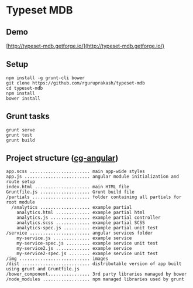 # Typeset MDB

Demo
----
[http://typeset-mdb.getforge.io/](http://typeset-mdb.getforge.io/)

Setup
-----
```
npm install -g grunt-cli bower
git clone https://github.com/rguruprakash/typeset-mdb
cd typeset-mdb
npm install
bower install
```

Grunt tasks
----------

```
grunt serve
grunt test
grunt build
```

Project structure ([cg-angular](https://github.com/cgross/generator-cg-angular))
-----------------
    app.scss ....................... main app-wide styles
    app.js ......................... angular module initialization and route setup
    index.html ..................... main HTML file
    Gruntfile.js ................... Grunt build file
    /partials ...................... folder containing all partials for root module
      /analytics ................... example partial
        analytics.html ............. example partial html
        analytics.js ............... example partial controller
        analytics.scss ............. example partial SCSS
        analytics-spec.js .......... example partial unit test
    /service ....................... angular services folder
        my-service.js .............. example service
        my-service-spec.js ......... example service unit test
        my-service2.js ............. example service
        my-service2-spec.js ........ example service unit test
    /img ........................... images
    /dist .......................... distributable version of app built using grunt and Gruntfile.js
    /bower_component................ 3rd party libraries managed by bower
    /node_modules .................. npm managed libraries used by grunt

